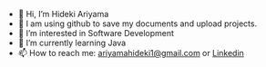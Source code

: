 - 👋 Hi, I’m Hideki Ariyama
- 🦝 I am using github to save my documents and upload projects.
- 👀 I’m interested in Software Development
- 🌱 I’m currently learning Java
- 📫 How to reach me: ariyamahideki1@gmail.com or [Linkedin](https://www.linkedin.com/in/ariyamahideki/)

<!---
Hid-ari/Hid-ari is a ✨ special ✨ repository because its `README.md` (this file) appears on your GitHub profile.
You can click the Preview link to take a look at your changes.
--->

